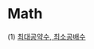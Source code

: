 # Math
(1) [최대공약수, 최소공배수](https://github.com/kHeNoTbB/Algorithm/blob/master/Math/%EC%B5%9C%EB%8C%80%EA%B3%B5%EC%95%BD%EC%88%98%2C%20%EC%B5%9C%EC%86%8C%EA%B3%B5%EB%B0%B0%EC%88%98.md)
